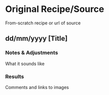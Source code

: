 # Original Recipe/Source
From-scratch recipe or url of source

## dd/mm/yyyy [Title]
### Notes & Adjustments

What it sounds like

### Results

Comments and links to images


